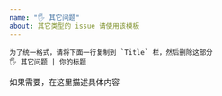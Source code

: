 ```yaml
---
name: "🖐 其它问题"
about: 其它类型的 issue 请使用该模板
---
```


```
为了统一格式，请将下面一行复制到 `Title` 栏，然后删除这部分
🖐 其它问题 | 你的标题
```

如果需要，在这里描述具体内容